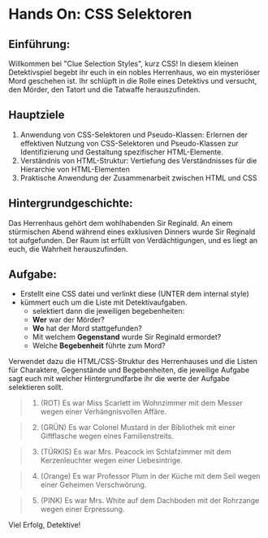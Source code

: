 # Hands On: CSS Selektoren

## Einführung:
Willkommen bei "Clue Selection Styles", kurz CSS! In diesem kleinen Detektivspiel begebt ihr euch in ein nobles Herrenhaus, wo ein mysteriöser Mord geschehen ist. Ihr schlüpft in die Rolle eines Detektivs und versucht, den Mörder, den Tatort und die Tatwaffe herauszufinden.

## Hauptziele

1. Anwendung von CSS-Selektoren und Pseudo-Klassen: Erlernen der effektiven Nutzung von CSS-Selektoren und Pseudo-Klassen zur Identifizierung und Gestaltung spezifischer HTML-Elemente.
2. Verständnis von HTML-Struktur: Vertiefung des Verständnisses für die Hierarchie von HTML-Elementen
3. Praktische Anwendung der Zusammenarbeit zwischen HTML und CSS 

## Hintergrundgeschichte:
Das Herrenhaus gehört dem wohlhabenden Sir Reginald. An einem stürmischen Abend während eines exklusiven Dinners wurde Sir Reginald tot aufgefunden. Der Raum ist erfüllt von Verdächtigungen, und es liegt an euch, die Wahrheit herauszufinden.

## Aufgabe:

- Erstellt eine CSS datei und verlinkt diese (UNTER dem internal style)
- kümmert euch um die Liste mit Detektivaufgaben.
    - selektiert dann die jeweiligen begebenheiten:
    - **Wer** war der Mörder?
    - **Wo** hat der Mord stattgefunden?
    - Mit welchem **Gegenstand** wurde Sir Reginald ermordet?
    - Welche **Begebenheit** führte zum Mord?
    
Verwendet dazu die HTML/CSS-Struktur des Herrenhauses und die Listen für Charaktere, Gegenstände und Begebenheiten, die jeweilige Aufgabe sagt euch mit welcher Hintergrundfarbe ihr die werte der Aufgabe selektieren sollt.

> 1. (ROT) Es war Miss Scarlett im Wohnzimmer mit dem Messer wegen einer Verhängnisvollen Affäre.

> 2. (GRÜN) Es war Colonel Mustard in der Bibliothek mit einer Giftflasche wegen eines Familienstreits.

> 3. (TÜRKIS) Es war Mrs. Peacock im Schlafzimmer mit dem Kerzenleuchter wegen einer Liebesintrige.

> 4. (Orange) Es war Professor Plum in der Küche mit dem Seil wegen einer Geheimen Verschwörung.

> 5. (PINK) Es war Mrs. White auf dem Dachboden mit der Rohrzange wegen einer Erpressung.

Viel Erfolg, Detektive!
